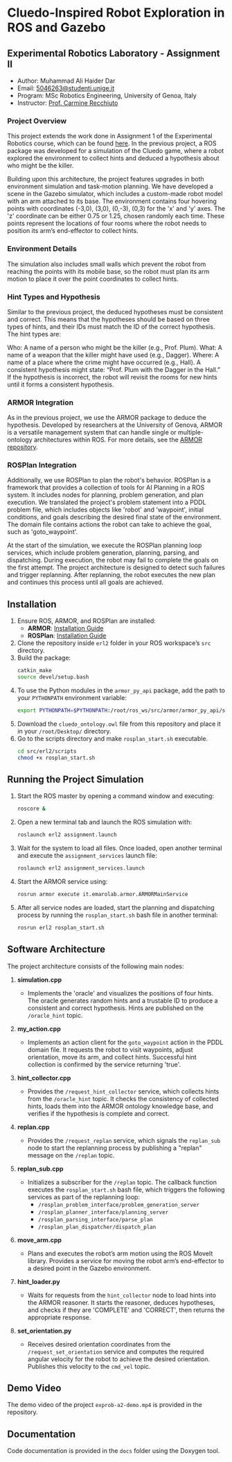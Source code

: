 # Cluedo-Inspired Robot Exploration in ROS and Gazebo

## Experimental Robotics Laboratory - Assignment II
- Author: Muhammad Ali Haider Dar
- Email: [5046263@studenti.unige.it](mailto:5046263@studenti.unige.it)
- Program: MSc Robotics Engineering, University of Genoa, Italy
- Instructor: [Prof. Carmine Recchiuto](https://rubrica.unige.it/personale/UkNDWV1r)


### Project Overview

This project extends the work done in Assignment 1 of the Experimental Robotics course, which can be found [here](https://github.com/alihaidersays/experimental-robotics-a1). In the previous project, a ROS package was developed for a simulation of the Cluedo game, where a robot explored the environment to collect hints and deduced a hypothesis about who might be the killer.

Building upon this architecture, the project features upgrades in both environment simulation and task-motion planning. We have developed a scene in the Gazebo simulator, which includes a custom-made robot model with an arm attached to its base. The environment contains four hovering points with coordinates (-3,0), (3,0), (0,-3), (0,3) for the 'x' and 'y' axes. The 'z' coordinate can be either 0.75 or 1.25, chosen randomly each time. These points represent the locations of four rooms where the robot needs to position its arm’s end-effector to collect hints.

### Environment Details

The simulation also includes small walls which prevent the robot from reaching the points with its mobile base, so the robot must plan its arm motion to place it over the point coordinates to collect hints.

### Hint Types and Hypothesis

Similar to the previous project, the deduced hypotheses must be consistent and correct. This means that the hypotheses should be based on three types of hints, and their IDs must match the ID of the correct hypothesis. The hint types are:

Who: A name of a person who might be the killer (e.g., Prof. Plum).
What: A name of a weapon that the killer might have used (e.g., Dagger).
Where: A name of a place where the crime might have occurred (e.g., Hall).
A consistent hypothesis might state: “Prof. Plum with the Dagger in the Hall.” If the hypothesis is incorrect, the robot will revisit the rooms for new hints until it forms a consistent hypothesis.

### ARMOR Integration

As in the previous project, we use the ARMOR package to deduce the hypothesis. Developed by researchers at the University of Genova, ARMOR is a versatile management system that can handle single or multiple-ontology architectures within ROS. For more details, see the [ARMOR repository](https://github.com/EmaroLab/armor).

### ROSPlan Integration

Additionally, we use ROSPlan to plan the robot's behavior. ROSPlan is a framework that provides a collection of tools for AI Planning in a ROS system. It includes nodes for planning, problem generation, and plan execution. We translated the project's problem statement into a PDDL problem file, which includes objects like 'robot' and 'waypoint', initial conditions, and goals describing the desired final state of the environment. The domain file contains actions the robot can take to achieve the goal, such as 'goto_waypoint'.

At the start of the simulation, we execute the ROSPlan planning loop services, which include problem generation, planning, parsing, and dispatching. During execution, the robot may fail to complete the goals on the first attempt. The project architecture is designed to detect such failures and trigger replanning. After replanning, the robot executes the new plan and continues this process until all goals are achieved.

## Installation

1. Ensure ROS, ARMOR, and ROSPlan are installed:
   - **ARMOR**: [Installation Guide](https://github.com/EmaroLab/armor)
   - **ROSPlan**: [Installation Guide](https://github.com/KCL-Planning/ROSPlan)
2. Clone the repository inside `erl2` folder in your ROS workspace’s `src` directory.
3. Build the package:
    ```bash
   catkin_make
   source devel/setup.bash
    ```
4. To use the Python modules in the `armor_py_api` package, add the path to your `PYTHONPATH` environment variable:
    ```bash
    export PYTHONPATH=$PYTHONPATH:/root/ros_ws/src/armor/armor_py_api/scripts/armor_api/
    ```
5. Download the `cluedo_ontology.owl` file from this repository and place it in your `/root/Desktop/` directory.
6. Go to the scripts directory and make `rosplan_start.sh` executable.
    ```bash
    cd src/erl2/scripts
    chmod +x rosplan_start.sh
    ```

## Running the Project Simulation

1. Start the ROS master by opening a command window and executing:
    ```bash
    roscore &
    ```
2. Open a new terminal tab and launch the ROS simulation with:
    ```bash
    roslaunch erl2 assignment.launch
    ```
3. Wait for the system to load all files. Once loaded, open another terminal and execute the `assignment_services` launch file:
    ```bash
    roslaunch erl2 assignment_services.launch
    ```
4. Start the ARMOR service using:
    ```bash
    rosrun armor execute it.emarolab.armor.ARMORMainService
    ```
5. After all service nodes are loaded, start the planning and dispatching process by running the `rosplan_start.sh` bash file in another terminal:
    ```bash
    rosrun erl2 rosplan_start.sh
    ```

## Software Architecture

The project architecture consists of the following main nodes:

1. **simulation.cpp**
   - Implements the 'oracle' and visualizes the positions of four hints. The oracle generates random hints and a trustable ID to produce a consistent and correct hypothesis. Hints are published on the `/oracle_hint` topic.

2. **my_action.cpp**
   - Implements an action client for the `goto_waypoint` action in the PDDL domain file. It requests the robot to visit waypoints, adjust orientation, move its arm, and collect hints. Successful hint collection is confirmed by the service returning 'true'.

3. **hint_collector.cpp**
   - Provides the `/request_hint_collector` service, which collects hints from the `/oracle_hint` topic. It checks the consistency of collected hints, loads them into the ARMOR ontology knowledge base, and verifies if the hypothesis is complete and correct.

4. **replan.cpp**
   - Provides the `/request_replan` service, which signals the `replan_sub` node to start the replanning process by publishing a "replan" message on the `/replan` topic.

5. **replan_sub.cpp**
   - Initializes a subscriber for the `/replan` topic. The callback function executes the `rosplan_start.sh` bash file, which triggers the following services as part of the replanning loop:
     - `/rosplan_problem_interface/problem_generation_server`
     - `/rosplan_planner_interface/planning_server`
     - `/rosplan_parsing_interface/parse_plan`
     - `/rosplan_plan_dispatcher/dispatch_plan`

6. **move_arm.cpp**
   - Plans and executes the robot’s arm motion using the ROS MoveIt library. Provides a service for moving the robot arm’s end-effector to a desired point in the Gazebo environment.

7. **hint_loader.py**
   - Waits for requests from the `hint_collector` node to load hints into the ARMOR reasoner. It starts the reasoner, deduces hypotheses, and checks if they are 'COMPLETE' and 'CORRECT', then returns the appropriate response.

8. **set_orientation.py**
   - Receives desired orientation coordinates from the `/request_set_orientation` service and computes the required angular velocity for the robot to achieve the desired orientation. Publishes this velocity to the `cmd_vel` topic.

## Demo Video

The demo video of the project `exprob-a2-demo.mp4` is provided in the repository.

## Documentation

Code documentation is provided in the `docs` folder using the Doxygen tool.
